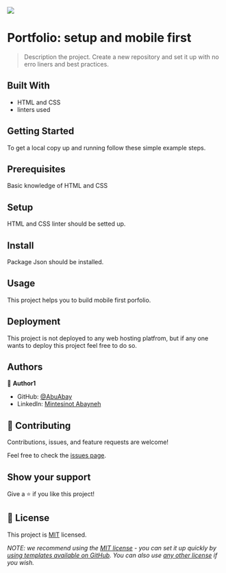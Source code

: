 ![](https://img.shields.io/badge/Microverse-blueviolet)

# Portfolio: setup and mobile first

> Description the project.
Create a new repository and set it up with no erro liners and best practices.


## Built With

- HTML and CSS
- linters used


## Getting Started

To get a local copy up and running follow these simple example steps.

 ## Prerequisites
 Basic knowledge of HTML and CSS

## Setup
HTML and CSS linter should be setted up.

## Install
Package Json should be installed.

## Usage

This project helps you to build mobile first porfolio.

## Deployment

This project is not deployed to any web hosting platfrom, but if any one wants to deploy this project feel free to do so.

## Authors

👤 **Author1**

- GitHub: [@AbuAbay](https://github.com/AbuAbay)
- LinkedIn: [Mintesinot Abayneh](https://www.linkedin.com/in/mintesinot-abayneh-8149b7183/)


## 🤝 Contributing

Contributions, issues, and feature requests are welcome!

Feel free to check the [issues page](../../issues/).

## Show your support

Give a ⭐️ if you like this project!


## 📝 License

This project is [MIT](./LICENSE) licensed.

_NOTE: we recommend using the [MIT license](https://choosealicense.com/licenses/mit/) - you can set it up quickly by [using templates available on GitHub](https://docs.github.com/en/communities/setting-up-your-project-for-healthy-contributions/adding-a-license-to-a-repository). You can also use [any other license](https://choosealicense.com/licenses/) if you wish._
